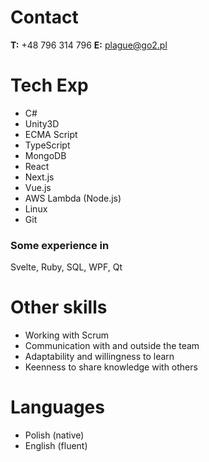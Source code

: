 # Contact
**T:** +48 796 314 796
**E:** plague@go2.pl

# Tech Exp
- C#
- Unity3D
- ECMA Script
- TypeScript
- MongoDB
- React
- Next.js
- Vue.js
- AWS Lambda (Node.js)
- Linux
- Git

### Some experience in
Svelte, Ruby, SQL, WPF, Qt

# Other skills
- Working with Scrum
- Communication with and outside the team
- Adaptability and willingness to learn
- Keenness to share knowledge with others

# Languages
- Polish (native)
- English (fluent)